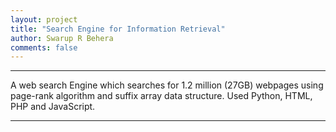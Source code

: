 ```yaml
---
layout: project
title: "Search Engine for Information Retrieval"
author: Swarup R Behera
comments: false
---
```

___

A web search Engine which searches for 1.2 million (27GB) webpages using page-rank algorithm and  suffix array data structure. Used Python, HTML, PHP and JavaScript. 

___
